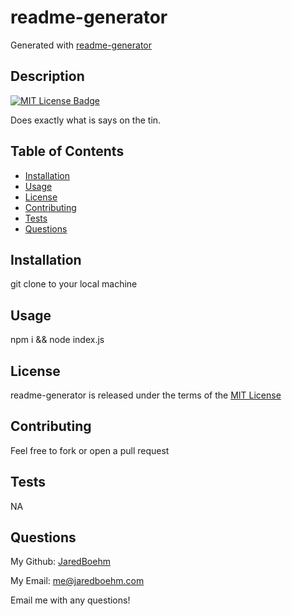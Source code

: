 # readme-generator

Generated with [readme-generator](https://github.com/JaredBoehm/readme-generator)

## Description
[![MIT License Badge](https://img.shields.io/badge/LICENSE-MIT-blue)](https://spdx.org/licenses/MIT.html)

Does exactly what is says on the tin.

## Table of Contents
- [Installation](#installation)
- [Usage](#usage)
- [License](#license)
- [Contributing](#Contributing)
- [Tests](#Tests)
- [Questions](#Questions)

## Installation
git clone to your local machine

## Usage
npm i && node index.js

## License
readme-generator is released under the terms of the [MIT License](https://spdx.org/licenses/MIT.html)

## Contributing
Feel free to fork or open a pull request

## Tests
NA

## Questions
My Github: [JaredBoehm](https://github.com/JaredBoehm)

My Email: me@jaredboehm.com

Email me with any questions!
